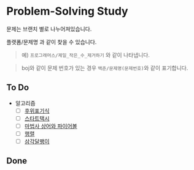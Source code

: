 # Problem-Solving Study

문제는 브랜치 별로 나누어져있습니다.

플랫폼/문제명 과 같이 찾을 수 있습니다.
> 예) `프로그래머스/제일_작은_수_제거하기` 와 같이 나타냅니다.

> boj와 같이 문제 번호가 있는 경우 `백준/문제명(문제번호)`와 같이 표기합니다.

## To Do

- 알고리즘
  - [ ] [후위표기식](https://www.acmicpc.net/problem/1918)
  - [ ] [스타트택시](https://www.acmicpc.net/problem/19238)
  - [ ] [마법사 상어와 파이어볼](https://www.acmicpc.net/problem/20056)
  - [ ] [행렬](https://www.acmicpc.net/problem/1080)
  - [ ] [삼각달팽이](https://programmers.co.kr/learn/courses/30/lessons/68645)

## Done

